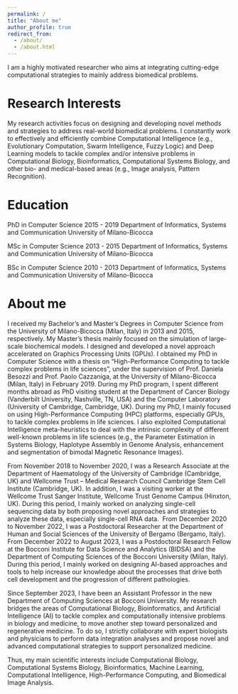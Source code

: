 ```yaml
---
permalink: /
title: "About me"
author_profile: true
redirect_from: 
  - /about/
  - /about.html
---
```


I am a highly motivated researcher who aims at integrating cutting-edge computational strategies to mainly address biomedical problems.

Research Interests
======
My research activities focus on designing and developing novel methods and strategies to address real-world biomedical problems. I constantly work to effectively and efficiently combine Computational Intelligence (e.g., Evolutionary Computation, Swarm Intelligence, Fuzzy Logic) and Deep Learning models to tackle complex and/or intensive problems in Computational Biology, Bioinformatics, Computational Systems Biology, and other bio- and medical-based areas (e.g., Image analysis, Pattern Recognition).

Education
======
PhD in Computer Science
2015 - 2019
Department of Informatics, Systems and Communication University of Milano-Bicocca
 
MSc in Computer Science
2013 - 2015
Department of Informatics, Systems and Communication University of Milano-Bicocca
 
BSc in Computer Science
2010 - 2013
Department of Informatics, Systems and Communication University of Milano-Bicocca

About me
======
I received my Bachelor’s and Master’s Degrees in Computer Science from the University of Milano-Bicocca (Milan, Italy) in 2013 and 2015, respectively. My Master’s thesis mainly focused on the simulation of large-scale biochemical models. I designed and developed a novel approach accelerated on Graphics Processing Units (GPUs). I obtained my PhD in Computer Science with a thesis on “High-Performance Computing to tackle complex problems in life sciences”, under the supervision of Prof. Daniela Besozzi and Prof. Paolo Cazzaniga, at the University of Milano-Bicocca (Milan, Italy) in February 2019. During my PhD program, I spent different months abroad as PhD visiting student at the Department of Cancer Biology (Vanderbilt University, Nashville, TN, USA) and the Computer Laboratory (University of Cambridge, Cambridge, UK). During my PhD, I mainly focused on using High-Performance Computing (HPC) platforms, especially GPUs, to tackle complex problems in life sciences. I also exploited Computational Intelligence meta-heuristics to deal with the intrinsic complexity of different well-known problems in life sciences (e.g., the Parameter Estimation in Systems Biology, Haplotype Assembly in Genome Analysis, enhancement and segmentation of bimodal Magnetic Resonance Images).
 
From November 2018 to November 2020, I was a Research Associate at the Department of Haematology of the University of Cambridge (Cambridge, UK) and Wellcome Trust – Medical Research Council Cambridge Stem Cell Institute (Cambridge, UK). In addition, I was a visiting worker at the Wellcome Trust Sanger Institute, Wellcome Trust Genome Campus (Hinxton, UK). During this period, I mainly worked on analyzing single-cell sequencing data by both proposing novel approaches and strategies to analyze these data, especially single-cell RNA data.
​
From December 2020 to November 2022, I was a Postdoctoral Researcher at the Department of Human and Social Sciences of the University of Bergamo (Bergamo, Italy). From December 2022 to August 2023, I was a Postdoctoral Research Fellow at the Bocconi Institute for Data Science and Analytics (BIDSA) and the Department of Computing Sciences of the Bocconi University (Milan, Italy). During this period, I mainly worked on designing AI-based approaches and tools to help increase our knowledge about the processes that drive both cell development and the progression of different pathologies.
 
Since September 2023, I have been an Assistant Professor in the new Department of Computing Sciences at Bocconi University. My research bridges the areas of Computational Biology, Bioinformatics, and Artificial Intelligence (AI) to tackle complex and computationally intensive problems in biology and medicine, to move another step toward personalized and regenerative medicine. To do so, I strictly collaborate with expert biologists and physicians to perform data integration analyses and propose novel and advanced computational strategies to support personalized medicine.
 
Thus, my main scientific interests include Computational Biology, Computational Systems Biology, Bioinformatics, Machine Learning, Computational Intelligence, High-Performance Computing, and Biomedical Image Analysis.

<!-- A data-driven personal website
======
Like many other Jekyll-based GitHub Pages templates, Academic Pages makes you separate the website's content from its form. The content & metadata of your website are in structured markdown files, while various other files constitute the theme, specifying how to transform that content & metadata into HTML pages. You keep these various markdown (.md), YAML (.yml), HTML, and CSS files in a public GitHub repository. Each time you commit and push an update to the repository, the [GitHub pages](https://pages.github.com/) service creates static HTML pages based on these files, which are hosted on GitHub's servers free of charge.

Many of the features of dynamic content management systems (like Wordpress) can be achieved in this fashion, using a fraction of the computational resources and with far less vulnerability to hacking and DDoSing. You can also modify the theme to your heart's content without touching the content of your site. If you get to a point where you've broken something in Jekyll/HTML/CSS beyond repair, your markdown files describing your talks, publications, etc. are safe. You can rollback the changes or even delete the repository and start over - just be sure to save the markdown files! Finally, you can also write scripts that process the structured data on the site, such as [this one](https://github.com/academicpages/academicpages.github.io/blob/master/talkmap.ipynb) that analyzes metadata in pages about talks to display [a map of every location you've given a talk](https://academicpages.github.io/talkmap.html).

Getting started
======
1. Register a GitHub account if you don't have one and confirm your e-mail (required!)
1. Fork [this template](https://github.com/academicpages/academicpages.github.io) by clicking the "Use this template" button in the top right. 
1. Go to the repository's settings (rightmost item in the tabs that start with "Code", should be below "Unwatch"). Rename the repository "[your GitHub username].github.io", which will also be your website's URL.
1. Set site-wide configuration and create content & metadata (see below -- also see [this set of diffs](http://archive.is/3TPas) showing what files were changed to set up [an example site](https://getorg-testacct.github.io) for a user with the username "getorg-testacct")
1. Upload any files (like PDFs, .zip files, etc.) to the files/ directory. They will appear at https://[your GitHub username].github.io/files/example.pdf.  
1. Check status by going to the repository settings, in the "GitHub pages" section

Site-wide configuration
------
The main configuration file for the site is in the base directory in [_config.yml](https://github.com/academicpages/academicpages.github.io/blob/master/_config.yml), which defines the content in the sidebars and other site-wide features. You will need to replace the default variables with ones about yourself and your site's github repository. The configuration file for the top menu is in [_data/navigation.yml](https://github.com/academicpages/academicpages.github.io/blob/master/_data/navigation.yml). For example, if you don't have a portfolio or blog posts, you can remove those items from that navigation.yml file to remove them from the header. 

Create content & metadata
------
For site content, there is one markdown file for each type of content, which are stored in directories like _publications, _talks, _posts, _teaching, or _pages. For example, each talk is a markdown file in the [_talks directory](https://github.com/academicpages/academicpages.github.io/tree/master/_talks). At the top of each markdown file is structured data in YAML about the talk, which the theme will parse to do lots of cool stuff. The same structured data about a talk is used to generate the list of talks on the [Talks page](https://academicpages.github.io/talks), each [individual page](https://academicpages.github.io/talks/2012-03-01-talk-1) for specific talks, the talks section for the [CV page](https://academicpages.github.io/cv), and the [map of places you've given a talk](https://academicpages.github.io/talkmap.html) (if you run this [python file](https://github.com/academicpages/academicpages.github.io/blob/master/talkmap.py) or [Jupyter notebook](https://github.com/academicpages/academicpages.github.io/blob/master/talkmap.ipynb), which creates the HTML for the map based on the contents of the _talks directory).

**Markdown generator**

The repository includes [a set of Jupyter notebooks](https://github.com/academicpages/academicpages.github.io/tree/master/markdown_generator
) that converts a CSV containing structured data about talks or presentations into individual markdown files that will be properly formatted for the Academic Pages template. The sample CSVs in that directory are the ones I used to create my own personal website at stuartgeiger.com. My usual workflow is that I keep a spreadsheet of my publications and talks, then run the code in these notebooks to generate the markdown files, then commit and push them to the GitHub repository.

How to edit your site's GitHub repository
------
Many people use a git client to create files on their local computer and then push them to GitHub's servers. If you are not familiar with git, you can directly edit these configuration and markdown files directly in the github.com interface. Navigate to a file (like [this one](https://github.com/academicpages/academicpages.github.io/blob/master/_talks/2012-03-01-talk-1.md) and click the pencil icon in the top right of the content preview (to the right of the "Raw | Blame | History" buttons). You can delete a file by clicking the trashcan icon to the right of the pencil icon. You can also create new files or upload files by navigating to a directory and clicking the "Create new file" or "Upload files" buttons. 

Example: editing a markdown file for a talk
![Editing a markdown file for a talk](/images/editing-talk.png)

For more info
------
More info about configuring Academic Pages can be found in [the guide](https://academicpages.github.io/markdown/), the [growing wiki](https://github.com/academicpages/academicpages.github.io/wiki), and you can always [ask a question on GitHub](https://github.com/academicpages/academicpages.github.io/discussions). The [guides for the Minimal Mistakes theme](https://mmistakes.github.io/minimal-mistakes/docs/configuration/) (which this theme was forked from) might also be helpful. -->
